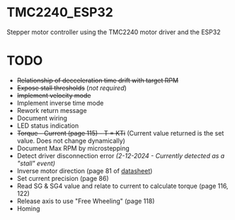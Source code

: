 # TMC2240_ESP32

Stepper motor controller using the TMC2240 motor driver and the ESP32

# TODO

- ~~Relationship of decceleration time drift with target RPM~~
- ~~Expose stall thresholds~~ (_not required_)
- ~~Implement velocity mode~~
- Implement inverse time mode
- Rework return message
- Document wiring
- LED status indication
- ~~Torque - Current (page 115) - T = KTi~~ (Current value returned is the set value. Does not change dynamically)
- Document Max RPM by microstepping
- Detect driver disconnection error _(2-12-2024 - Currently detected as a "stall" event)_
- Inverse motor direction (page 81 of [datasheet](https://www.analog.com/media/en/technical-documentation/data-sheets/tmc2240_datasheet.pdf))
- Set current precision (page 86)
- Read SG & SG4 value and relate to current to calculate torque (page 116, 122)
- Release axis to use "Free Wheeling" (page 118)
- Homing
